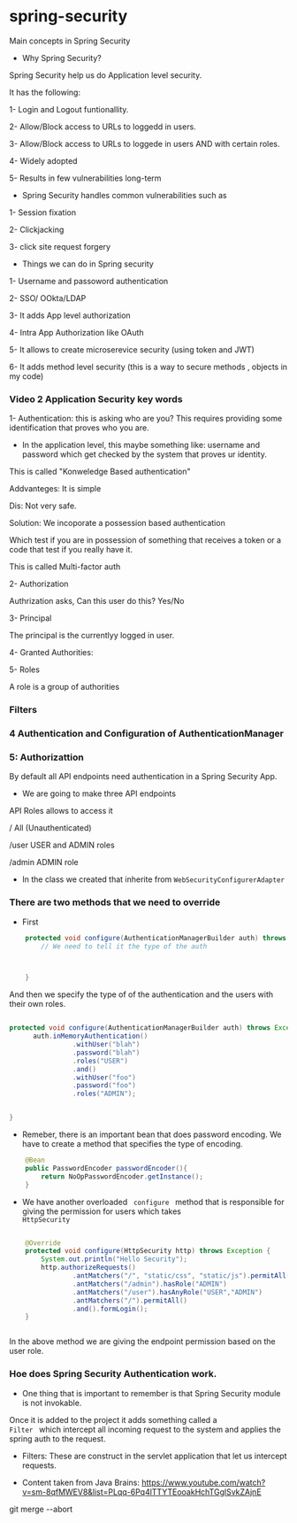 # spring-security

Main concepts in Spring Security


- Why Spring Security? 

Spring Security help us do Application level security. 


It has the following:


1- Login and Logout funtionallity.


2- Allow/Block access to URLs to loggedd in users.


3- Allow/Block access to URLs to loggede in users AND with certain roles.


4- Widely adopted


5- Results in few vulnerabilities long-term



- Spring Security handles common vulnerabilities such as


1- Session fixation

2- Clickjacking

3- click site request forgery



- Things we can do in Spring security


1- Username and passoword authentication

2- SSO/ OOkta/LDAP 

3- It adds App level authorization

4- Intra App Authorization like OAuth 

5- It allows to create microserevice security (using token and JWT)

6- It adds method level security (this is a way to secure methods , objects in my code)



### Video 2 Application Security key words


1- Authentication: this is asking who are you? This requires providing some identification that proves who you are. 

- In the application level, this maybe something like: username and password which get checked by the system that proves ur identity. 


This is called "Konweledge Based authentication"

Addvanteges: It is simple


Dis: Not very safe. 


Solution: We incoporate a possession based authentication


Which test if you are in possession of something that receives a token or a code that test if you  really have it. 


This is called Multi-factor auth


2- Authorization

Authrization asks, Can this user do this? Yes/No 



3- Principal 


The principal is the currentlyy logged in user. 


4- Granted Authorities: 



5- Roles 


A role is a group of authorities 



### Filters 



### 4 Authentication and Configuration of AuthenticationManager


### 5: Authorizattion

By default all API endpoints need authentication in a Spring Security App.

- We are going to make three API endpoints

API                 Roles allows to access it

/                       All (Unauthenticated)


/user                   USER and ADMIN roles


/admin                  ADMIN role



- In the class we created that inherite from <code>WebSecurityConfigurerAdapter </code>


### There are two methods that we need to override

- First

```java
    protected void configure(AuthenticationManagerBuilder auth) throws Exception {
        // We need to tell it the type of the auth



    }


```


And then we specify the type of of the authentication and the users with their own roles.



```java

protected void configure(AuthenticationManagerBuilder auth) throws Exception {
      auth.inMemoryAuthentication()
                .withUser("blah")
                .password("blah")
                .roles("USER")
                .and()
                .withUser("foo")
                .password("foo")
                .roles("ADMIN");


}

```


- Remeber, there is an important bean that does password encoding. We have  to create a method that specifies the type of encoding.

```java
    @Bean
    public PasswordEncoder passwordEncoder(){
        return NoOpPasswordEncoder.getInstance();
    }

```

- We have another overloaded <Code> configure </code> method that is responsible for giving the permission for users which takes <code> HttpSecurity </code> 


```java 

    @Override
    protected void configure(HttpSecurity http) throws Exception {
        System.out.println("Hello Security");
        http.authorizeRequests()
                .antMatchers("/", "static/css", "static/js").permitAll()
                .antMatchers("/admin").hasRole("ADMIN")
                .antMatchers("/user").hasAnyRole("USER","ADMIN")
                .antMatchers("/").permitAll()
                .and().formLogin();
    }



```

In the above method we are giving the endpoint permission based on the user role. 


### Hoe does Spring Security Authentication work.


- One thing that is important to remember is that Spring Security module is not invokable. 

Once it is added to the project it adds something called a <code> Filter </code> which intercept all incoming request to the system and applies the spring auth to the request. 

- Filters: These are construct in the servlet application that let us intercept requests. 



- Content taken from Java Brains: https://www.youtube.com/watch?v=sm-8qfMWEV8&list=PLqq-6Pq4lTTYTEooakHchTGglSvkZAjnE


git merge --abort
